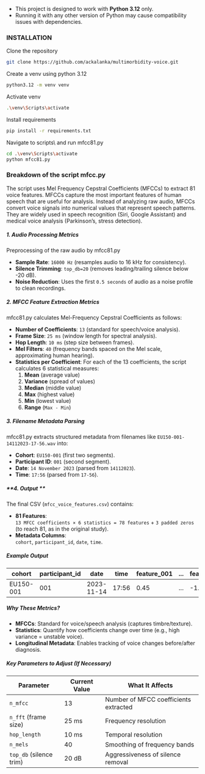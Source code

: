 - This project is designed to work with **Python 3.12** only.
- Running it with any other version of Python may cause compatibility issues with dependencies.

### INSTALLATION

Clone the repository
```bash 
git clone https://github.com/ackalanka/multimorbidity-voice.git
```

Create a venv using python 3.12
```bash
python3.12 -m venv venv
```

Activate venv
```bash
.\venv\Scripts\activate
```
  
Install requirements
```bash
pip install -r requirements.txt
```

Navigate to scripts\ and run mfcc81.py
```bash
cd .\venv\Scripts\activate
python mfcc81.py
```

### Breakdown of the script mfcc.py

The script uses Mel Frequency Cepstral Coefficients (MFCCs) to extract 81 voice features. MFCCs capture the most important features of human speech that are useful for analysis. Instead of analyzing raw audio, MFCCs convert voice signals into numerical values that represent speech patterns. They are widely used in speech recognition (Siri, Google Assistant) and medical voice analysis (Parkinson’s, stress detection).

##### **1. Audio Processing Metrics**
Preprocessing of the raw audio by mfcc81.py
- **Sample Rate**: `16000 Hz` (resamples audio to 16 kHz for consistency).
- **Silence Trimming**: `top_db=20` (removes leading/trailing silence below -20 dB).
- **Noise Reduction**: Uses the first `0.5 seconds` of audio as a noise profile to clean recordings.

##### **2. MFCC Feature Extraction Metrics**
mfcc81.py calculates Mel-Frequency Cepstral Coefficients as follows:

- **Number of Coefficients**: `13` (standard for speech/voice analysis).
- **Frame Size**: `25 ms` (window length for spectral analysis).
- **Hop Length**: `10 ms` (step size between frames).
- **Mel Filters**: `40` (frequency bands spaced on the Mel scale, approximating human hearing).
- **Statistics per Coefficient**: For each of the 13 coefficients, the script calculates 6 statistical measures:
  1. **Mean** (average value)
  2. **Variance** (spread of values)
  3. **Median** (middle value)
  4. **Max** (highest value)
  5. **Min** (lowest value)
  6. **Range** (`Max - Min`)

##### **3. Filename Metadata Parsing**
mfcc81.py extracts structured metadata from filenames like `EU150-001-14112023-17-56.wav` into: 
- **Cohort**: `EU150-001` (first two segments).
- **Participant ID**: `001` (second segment).
- **Date**: `14 November 2023` (parsed from `14112023`).
- **Time**: `17:56` (parsed from `17-56`).

##### **4. Output **
The final CSV (`mfcc_voice_features.csv`) contains:
- **81 Features**:  
  `13 MFCC coefficients × 6 statistics = 78 features` + `3 padded zeros` (to reach 81, as in the original study).
- **Metadata Columns**:  
  `cohort`, `participant_id`, `date`, `time`.

##### **Example Output**
| cohort    | participant_id | date       | time  | feature_001 | ... | feature_081 |
| --------- | -------------- | ---------- | ----- | ----------- | --- | ----------- |
| EU150-001 | 001            | 2023-11-14 | 17:56 | 0.45        | ... | -1.2        |

##### **Why These Metrics?**
- **MFCCs**: Standard for voice/speech analysis (captures timbre/texture).
- **Statistics**: Quantify how coefficients change over time (e.g., high variance = unstable voice).
- **Longitudinal Metadata**: Enables tracking of voice changes before/after diagnosis.

##### **Key Parameters to Adjust (If Necessary)**
| Parameter               | Current Value | What It Affects                       |
| ----------------------- | ------------- | ------------------------------------- |
| `n_mfcc`                | 13            | Number of MFCC coefficients extracted |
| `n_fft` (frame size)    | 25 ms         | Frequency resolution                  |
| `hop_length`            | 10 ms         | Temporal resolution                   |
| `n_mels`                | 40            | Smoothing of frequency bands          |
| `top_db` (silence trim) | 20 dB         | Aggressiveness of silence removal     |
